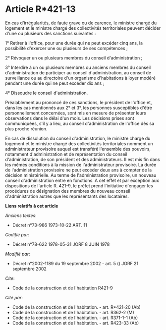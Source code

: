 # Article R*421-13

En cas d'irrégularités, de faute grave ou de carence, le ministre chargé du logement et le ministre chargé des collectivités
territoriales peuvent décider d'une ou plusieurs des sanctions suivantes :

1° Retirer à l'office, pour une durée qui ne peut excéder cinq ans, la possibilité d'exercer une ou plusieurs de ses
compétences ;

2° Révoquer un ou plusieurs membres du conseil d'administration ;

3° Interdire à un ou plusieurs membres ou anciens membres du conseil d'administration de participer au conseil
d'administration, au conseil de surveillance ou au directoire d'un organisme d'habitations à loyer modéré pendant une durée
qui ne peut excéder dix ans ;

4° Dissoudre le conseil d'administration.

Préalablement au prononcé de ces sanctions, le président de l'office et, dans les cas mentionnés aux 2° et 3°, les personnes
susceptibles d'être personnellement concernées, sont mis en mesure de présenter leurs observations dans le délai d'un mois.
Les décisions prises sont communiquées, s'il y a lieu, au conseil d'administration de l'office dès sa plus proche réunion.

En cas de dissolution du conseil d'administration, le ministre chargé du logement et le ministre chargé des collectivités
territoriales nomment un administrateur provisoire auquel est transféré l'ensemble des pouvoirs, notamment d'administration
et de représentation du conseil d'administration, de son président et des administrateurs. Il est mis fin dans les mêmes
conditions à la mission de l'administrateur provisoire. La durée de l'administration provisoire ne peut excéder deux ans à
compter de la décision ministérielle. Au terme de l'administration provisoire, un nouveau conseil d'administration entre en
fonctions. A cet effet et par exception aux dispositions de l'article R. 421-9, le préfet prend l'initiative d'engager les
procédures de désignation des membres du nouveau conseil d'administration autres que les représentants des locataires.

**Liens relatifs à cet article**

_Anciens textes_:

  - Décret n°73-986 1973-10-22 ART. 11

_Codifié par_:

  - Décret n°78-622 1978-05-31 JORF 8 JUIN 1978

_Modifié par_:

  - Décret n°2002-1189 du 19 septembre 2002 - art. 5 () JORF 21 septembre 2002

_Cite_:

  - Code de la construction et de l'habitation R421-9

_Cité par_:

  - Code de la construction et de l'habitation. - art. R*421-20 (Ab)
  - Code de la construction et de l'habitation. - art. R362-2 (M)
  - Code de la construction et de l'habitation. - art. R371-1-1 (Ab)
  - Code de la construction et de l'habitation. - art. R423-33 (Ab)
